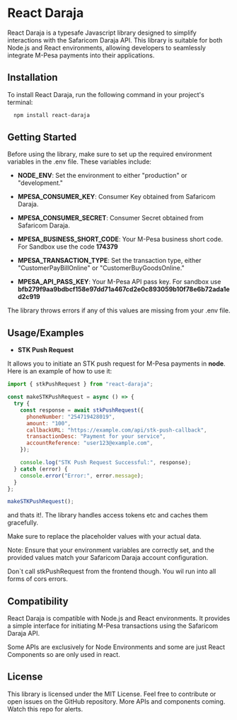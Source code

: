 # React Daraja

React Daraja is a typesafe Javascript library designed to simplify interactions with the Safaricom Daraja API. This library is suitable for both Node.js and React environments, allowing developers to seamlessly integrate M-Pesa payments into their applications.

## Installation

To install React Daraja, run the following command in your project's terminal:

```bash
  npm install react-daraja
```

## Getting Started

Before using the library, make sure to set up the required environment variables in the .env file. These variables include:

- **NODE_ENV**: Set the environment to either "production" or "development."

- **MPESA_CONSUMER_KEY**: Consumer Key obtained from Safaricom Daraja.

- **MPESA_CONSUMER_SECRET**: Consumer Secret obtained from Safaricom Daraja.

- **MPESA_BUSINESS_SHORT_CODE**: Your M-Pesa business short code. For Sandbox use the code **174379**

- **MPESA_TRANSACTION_TYPE**: Set the transaction type, either "CustomerPayBillOnline" or "CustomerBuyGoodsOnline."

- **MPESA_API_PASS_KEY**: Your M-Pesa API pass key. For sandbox use **bfb279f9aa9bdbcf158e97dd71a467cd2e0c893059b10f78e6b72ada1ed2c919**

The library throws errors if any of this values are missing from your .env file.

## Usage/Examples

- **STK Push Request**

It allows you to initiate an STK push request for M-Pesa payments in **node**. Here is an example of how to use it:

```javascript
import { stkPushRequest } from "react-daraja";

const makeSTKPushRequest = async () => {
  try {
    const response = await stkPushRequest({
      phoneNumber: "254719428019",
      amount: "100",
      callbackURL: "https://example.com/api/stk-push-callback",
      transactionDesc: "Payment for your service",
      accountReference: "user123@example.com",
    });

    console.log("STK Push Request Successful:", response);
  } catch (error) {
    console.error("Error:", error.message);
  }
};

makeSTKPushRequest();
```

and thats it!. The library handles access tokens etc and caches them gracefully.

Make sure to replace the placeholder values with your actual data.

Note: Ensure that your environment variables are correctly set, and the provided values match your Safaricom Daraja account configuration.

Don`t call stkPushRequest from the frontend though. You wil run into all forms of cors errors.

## Compatibility

React Daraja is compatible with Node.js and React environments. It provides a simple interface for initiating M-Pesa transactions using the Safaricom Daraja API.

Some APIs are exclusively for Node Environments and some are just React Components so are only used in react.

## License

This library is licensed under the MIT License. Feel free to contribute or open issues on the GitHub repository. More APIs and components coming. Watch this repo for alerts.
